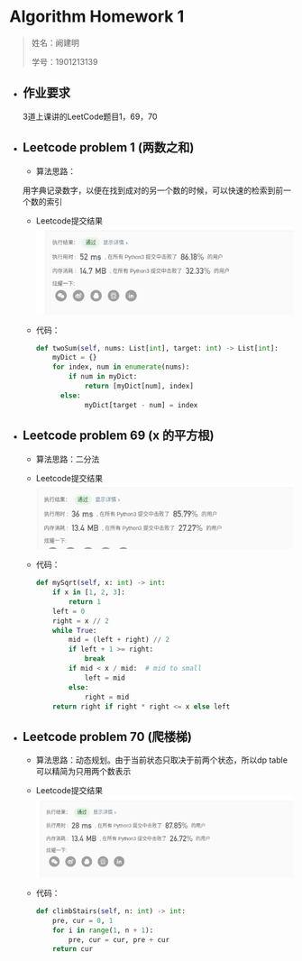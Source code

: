 # Algorithm Homework 1
> 姓名：阙建明
>
> 学号：1901213139

- ## 作业要求
  3道上课讲的LeetCode题目1，69，70

- ## Leetcode problem 1 (两数之和)
  
  - 算法思路：
    
  用字典记录数字，以便在找到成对的另一个数的时候，可以快速的检索到前一个数的索引
    
  - Leetcode提交结果
    ![result](AlgorithmHomework1.assets/7222676-c485f42b177afce2.png)
    
  - 代码：
    ```python
    def twoSum(self, nums: List[int], target: int) -> List[int]:
        myDict = {}
        for index, num in enumerate(nums):
            if num in myDict:
                return [myDict[num], index]
          else:
                myDict[target - num] = index
    ```
  
- ## Leetcode problem 69 (x 的平方根)
  - 算法思路：二分法
  
  - Leetcode提交结果
    ![result](AlgorithmHomework1.assets/7222676-6a5936bab1f54a06.png)
  - 代码：
    ```python
    def mySqrt(self, x: int) -> int:
        if x in [1, 2, 3]:
            return 1
        left = 0
        right = x // 2
        while True:
            mid = (left + right) // 2
            if left + 1 >= right:
                break
            if mid < x / mid:  # mid to small
                left = mid
            else:
                right = mid
        return right if right * right <= x else left
    ```

- ## Leetcode problem 70 (爬楼梯)
  - 算法思路：动态规划。由于当前状态只取决于前两个状态，所以dp table可以精简为只用两个数表示
  
  - Leetcode提交结果
    ![result](AlgorithmHomework1.assets/7222676-dde7e98b91cb5454.png)
  - 代码：
    ```python
    def climbStairs(self, n: int) -> int:
        pre, cur = 0, 1
        for i in range(1, n + 1):
            pre, cur = cur, pre + cur
        return cur
    ```